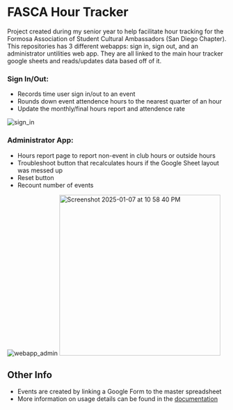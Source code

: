 # FASCA Hour Tracker
Project created during my senior year to help facilitate hour tracking for the Formosa Association of Student Cultural Ambassadors (San Diego Chapter). This repositories has 3 different webapps: sign in, sign out, and an administrator untilities web app. They are all linked to the main hour tracker google sheets and reads/updates data based off of it.

### Sign In/Out:
- Records time user sign in/out to an event
- Rounds down event attendence hours to the nearest quarter of an hour
- Update the monthly/final hours report and attendence rate

![sign_in](https://github.com/user-attachments/assets/f1a5b4a8-07ac-43fe-88b7-cf02e877fdda)

### Administrator App:
- Hours report page to report non-event in club hours or outside hours
- Troubleshoot button that recalculates hours if the Google Sheet layout was messed up
- Reset button
- Recount number of events

![webapp_admin](https://github.com/user-attachments/assets/06457dc6-6a83-44d6-a30b-e8b9a08910b0)
<img width="370" alt="Screenshot 2025-01-07 at 10 58 40 PM" src="https://github.com/user-attachments/assets/cb2ce0f6-5b4d-4abb-a79e-d5079375d974" />


## Other Info
- Events are created by linking a Google Form to the master spreadsheet
- More information on usage details can be found in the [documentation](https://docs.google.com/document/d/1GPzgNdjmOUNmbl0DFEkyi2Um4A8kevz_xS_82BVw4kg/edit?usp=sharing)
